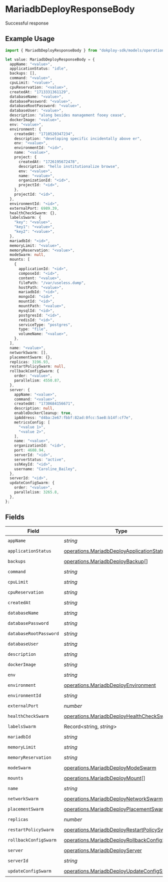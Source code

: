 # MariadbDeployResponseBody

Successful response

## Example Usage

```typescript
import { MariadbDeployResponseBody } from "dokploy-sdk/models/operations";

let value: MariadbDeployResponseBody = {
  appName: "<value>",
  applicationStatus: "idle",
  backups: [],
  command: "<value>",
  cpuLimit: "<value>",
  cpuReservation: "<value>",
  createdAt: "1713331361129",
  databaseName: "<value>",
  databasePassword: "<value>",
  databaseRootPassword: "<value>",
  databaseUser: "<value>",
  description: "along besides management fooey cease",
  dockerImage: "<value>",
  env: "<value>",
  environment: {
    createdAt: "1710520347234",
    description: "developing specific incidentally above er",
    env: "<value>",
    environmentId: "<id>",
    name: "<value>",
    project: {
      createdAt: "1726195672478",
      description: "hello institutionalize browse",
      env: "<value>",
      name: "<value>",
      organizationId: "<id>",
      projectId: "<id>",
    },
    projectId: "<id>",
  },
  environmentId: "<id>",
  externalPort: 6989.39,
  healthCheckSwarm: {},
  labelsSwarm: {
    "key": "<value>",
    "key1": "<value>",
    "key2": "<value>",
  },
  mariadbId: "<id>",
  memoryLimit: "<value>",
  memoryReservation: "<value>",
  modeSwarm: null,
  mounts: [
    {
      applicationId: "<id>",
      composeId: "<id>",
      content: "<value>",
      filePath: "/var/useless.dump",
      hostPath: "<value>",
      mariadbId: "<id>",
      mongoId: "<id>",
      mountId: "<id>",
      mountPath: "<value>",
      mysqlId: "<id>",
      postgresId: "<id>",
      redisId: "<id>",
      serviceType: "postgres",
      type: "file",
      volumeName: "<value>",
    },
  ],
  name: "<value>",
  networkSwarm: [],
  placementSwarm: {},
  replicas: 3196.93,
  restartPolicySwarm: null,
  rollbackConfigSwarm: {
    order: "<value>",
    parallelism: 4550.87,
  },
  server: {
    appName: "<value>",
    command: "<value>",
    createdAt: "1730684156671",
    description: null,
    enableDockerCleanup: true,
    ipAddress: "d4ba:2e67:fbbf:82ad:0fcc:5ae8:b14f:cf7e",
    metricsConfig: [
      "<value 1>",
      "<value 2>",
    ],
    name: "<value>",
    organizationId: "<id>",
    port: 4608.94,
    serverId: "<id>",
    serverStatus: "active",
    sshKeyId: "<id>",
    username: "Caroline_Bailey",
  },
  serverId: "<id>",
  updateConfigSwarm: {
    order: "<value>",
    parallelism: 3265.8,
  },
};
```

## Fields

| Field                                                                                                      | Type                                                                                                       | Required                                                                                                   | Description                                                                                                |
| ---------------------------------------------------------------------------------------------------------- | ---------------------------------------------------------------------------------------------------------- | ---------------------------------------------------------------------------------------------------------- | ---------------------------------------------------------------------------------------------------------- |
| `appName`                                                                                                  | *string*                                                                                                   | :heavy_check_mark:                                                                                         | N/A                                                                                                        |
| `applicationStatus`                                                                                        | [operations.MariadbDeployApplicationStatus](../../models/operations/mariadbdeployapplicationstatus.md)     | :heavy_check_mark:                                                                                         | N/A                                                                                                        |
| `backups`                                                                                                  | [operations.MariadbDeployBackup](../../models/operations/mariadbdeploybackup.md)[]                         | :heavy_check_mark:                                                                                         | N/A                                                                                                        |
| `command`                                                                                                  | *string*                                                                                                   | :heavy_check_mark:                                                                                         | N/A                                                                                                        |
| `cpuLimit`                                                                                                 | *string*                                                                                                   | :heavy_check_mark:                                                                                         | N/A                                                                                                        |
| `cpuReservation`                                                                                           | *string*                                                                                                   | :heavy_check_mark:                                                                                         | N/A                                                                                                        |
| `createdAt`                                                                                                | *string*                                                                                                   | :heavy_check_mark:                                                                                         | N/A                                                                                                        |
| `databaseName`                                                                                             | *string*                                                                                                   | :heavy_check_mark:                                                                                         | N/A                                                                                                        |
| `databasePassword`                                                                                         | *string*                                                                                                   | :heavy_check_mark:                                                                                         | N/A                                                                                                        |
| `databaseRootPassword`                                                                                     | *string*                                                                                                   | :heavy_check_mark:                                                                                         | N/A                                                                                                        |
| `databaseUser`                                                                                             | *string*                                                                                                   | :heavy_check_mark:                                                                                         | N/A                                                                                                        |
| `description`                                                                                              | *string*                                                                                                   | :heavy_check_mark:                                                                                         | N/A                                                                                                        |
| `dockerImage`                                                                                              | *string*                                                                                                   | :heavy_check_mark:                                                                                         | N/A                                                                                                        |
| `env`                                                                                                      | *string*                                                                                                   | :heavy_check_mark:                                                                                         | N/A                                                                                                        |
| `environment`                                                                                              | [operations.MariadbDeployEnvironment](../../models/operations/mariadbdeployenvironment.md)                 | :heavy_check_mark:                                                                                         | N/A                                                                                                        |
| `environmentId`                                                                                            | *string*                                                                                                   | :heavy_check_mark:                                                                                         | N/A                                                                                                        |
| `externalPort`                                                                                             | *number*                                                                                                   | :heavy_check_mark:                                                                                         | N/A                                                                                                        |
| `healthCheckSwarm`                                                                                         | [operations.MariadbDeployHealthCheckSwarm](../../models/operations/mariadbdeployhealthcheckswarm.md)       | :heavy_check_mark:                                                                                         | N/A                                                                                                        |
| `labelsSwarm`                                                                                              | Record<string, *string*>                                                                                   | :heavy_check_mark:                                                                                         | N/A                                                                                                        |
| `mariadbId`                                                                                                | *string*                                                                                                   | :heavy_check_mark:                                                                                         | N/A                                                                                                        |
| `memoryLimit`                                                                                              | *string*                                                                                                   | :heavy_check_mark:                                                                                         | N/A                                                                                                        |
| `memoryReservation`                                                                                        | *string*                                                                                                   | :heavy_check_mark:                                                                                         | N/A                                                                                                        |
| `modeSwarm`                                                                                                | [operations.MariadbDeployModeSwarm](../../models/operations/mariadbdeploymodeswarm.md)                     | :heavy_check_mark:                                                                                         | N/A                                                                                                        |
| `mounts`                                                                                                   | [operations.MariadbDeployMount](../../models/operations/mariadbdeploymount.md)[]                           | :heavy_check_mark:                                                                                         | N/A                                                                                                        |
| `name`                                                                                                     | *string*                                                                                                   | :heavy_check_mark:                                                                                         | N/A                                                                                                        |
| `networkSwarm`                                                                                             | [operations.MariadbDeployNetworkSwarm](../../models/operations/mariadbdeploynetworkswarm.md)[]             | :heavy_check_mark:                                                                                         | N/A                                                                                                        |
| `placementSwarm`                                                                                           | [operations.MariadbDeployPlacementSwarm](../../models/operations/mariadbdeployplacementswarm.md)           | :heavy_check_mark:                                                                                         | N/A                                                                                                        |
| `replicas`                                                                                                 | *number*                                                                                                   | :heavy_check_mark:                                                                                         | N/A                                                                                                        |
| `restartPolicySwarm`                                                                                       | [operations.MariadbDeployRestartPolicySwarm](../../models/operations/mariadbdeployrestartpolicyswarm.md)   | :heavy_check_mark:                                                                                         | N/A                                                                                                        |
| `rollbackConfigSwarm`                                                                                      | [operations.MariadbDeployRollbackConfigSwarm](../../models/operations/mariadbdeployrollbackconfigswarm.md) | :heavy_check_mark:                                                                                         | N/A                                                                                                        |
| `server`                                                                                                   | [operations.MariadbDeployServer](../../models/operations/mariadbdeployserver.md)                           | :heavy_check_mark:                                                                                         | N/A                                                                                                        |
| `serverId`                                                                                                 | *string*                                                                                                   | :heavy_check_mark:                                                                                         | N/A                                                                                                        |
| `updateConfigSwarm`                                                                                        | [operations.MariadbDeployUpdateConfigSwarm](../../models/operations/mariadbdeployupdateconfigswarm.md)     | :heavy_check_mark:                                                                                         | N/A                                                                                                        |
